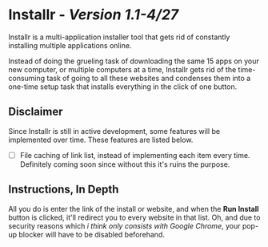# **Installr** - *Version 1.1-4/27*
Installr is a multi-application installer tool that gets rid of constantly installing multiple applications online.

Instead of doing the grueling task of downloading the same 15 apps on your new computer, or multiple computers at a time, Installr gets rid of the time-consuming task of going to all these websites and condenses them into a one-time setup task that installs everything in the click of one button.

## **Disclaimer**
Since Installr is still in active development, some features will be implemented over time. These features are listed below.
- [ ] File caching of link list, instead of implementing each item every time. Definitely coming soon since without this it's ruins the purpose.

## **Instructions, In Depth**
All you do is enter the link of the install or website, and when the **Run Install** button is clicked, it'll redirect you to every website in that list. Oh, and due to security reasons which *i think only consists with Google Chrome*, your pop-up blocker will have to be disabled beforehand.
